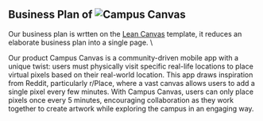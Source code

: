 ## Business Plan of ![Campus Canvas](https://docs.google.com/presentation/d/1t0Tgj0LdxebdV1llosvSGrhvIg_TdwaTo5xvGyB5zcA/edit?usp=sharing)

Our business plan is wrtten on the [Lean Canvas](https://www.leancanvas.com/) template, it reduces an elaborate business plan into a single page. \

Our product Campus Canvas is a community-driven mobile app with a unique twist: users must physically visit specific real-life locations to place virtual pixels based on their real-world location. This app draws inspiration from Reddit, particularly r/Place, where a vast canvas allows users to add a single pixel every few minutes. With Campus Canvas, users can only place pixels once every 5 minutes, encouraging collaboration as they work together to create artwork while exploring the campus in an engaging way.
